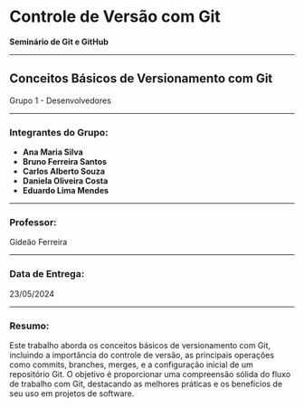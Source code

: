# Controle de Versão com Git

**Seminário de Git e GitHub**

---

## Conceitos Básicos de Versionamento com Git

Grupo 1 - Desenvolvedores

---

### Integrantes do Grupo:

- **Ana Maria Silva**
- **Bruno Ferreira Santos**
- **Carlos Alberto Souza**
- **Daniela Oliveira Costa**
- **Eduardo Lima Mendes**

---

### Professor:

Gideão Ferreira

---

### Data de Entrega:

23/05/2024

---

### Resumo:

Este trabalho aborda os conceitos básicos de versionamento com Git, incluindo a importância do controle de versão, as principais operações como commits, branches, merges, e a configuração inicial de um repositório Git. O objetivo é proporcionar uma compreensão sólida do fluxo de trabalho com Git, destacando as melhores práticas e os benefícios de seu uso em projetos de software.
